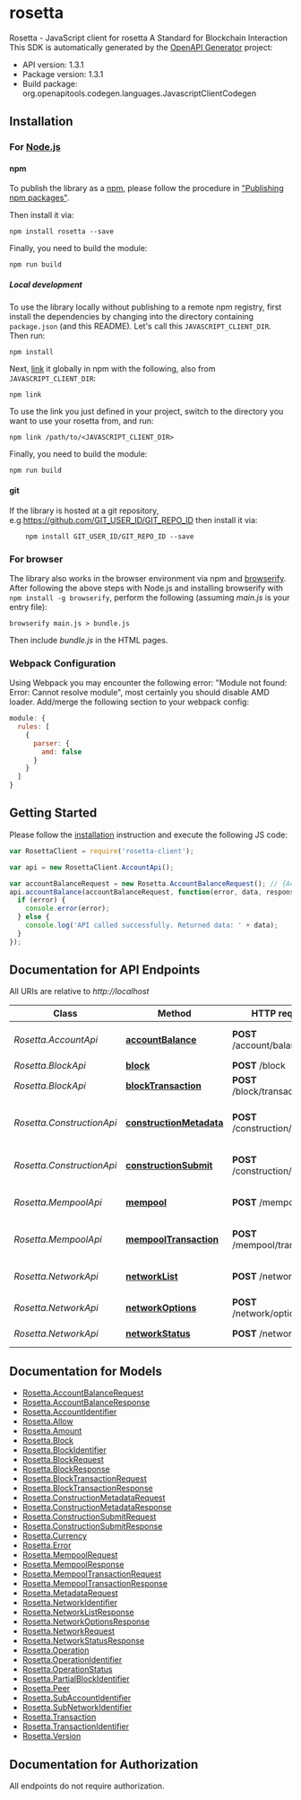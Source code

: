 # rosetta

Rosetta - JavaScript client for rosetta
A Standard for Blockchain Interaction
This SDK is automatically generated by the [OpenAPI Generator](https://openapi-generator.tech) project:

- API version: 1.3.1
- Package version: 1.3.1
- Build package: org.openapitools.codegen.languages.JavascriptClientCodegen

## Installation

### For [Node.js](https://nodejs.org/)

#### npm

To publish the library as a [npm](https://www.npmjs.com/), please follow the procedure in ["Publishing npm packages"](https://docs.npmjs.com/getting-started/publishing-npm-packages).

Then install it via:

```shell
npm install rosetta --save
```

Finally, you need to build the module:

```shell
npm run build
```

##### Local development

To use the library locally without publishing to a remote npm registry, first install the dependencies by changing into the directory containing `package.json` (and this README). Let's call this `JAVASCRIPT_CLIENT_DIR`. Then run:

```shell
npm install
```

Next, [link](https://docs.npmjs.com/cli/link) it globally in npm with the following, also from `JAVASCRIPT_CLIENT_DIR`:

```shell
npm link
```

To use the link you just defined in your project, switch to the directory you want to use your rosetta from, and run:

```shell
npm link /path/to/<JAVASCRIPT_CLIENT_DIR>
```

Finally, you need to build the module:

```shell
npm run build
```

#### git

If the library is hosted at a git repository, e.g.https://github.com/GIT_USER_ID/GIT_REPO_ID
then install it via:

```shell
    npm install GIT_USER_ID/GIT_REPO_ID --save
```

### For browser

The library also works in the browser environment via npm and [browserify](http://browserify.org/). After following
the above steps with Node.js and installing browserify with `npm install -g browserify`,
perform the following (assuming *main.js* is your entry file):

```shell
browserify main.js > bundle.js
```

Then include *bundle.js* in the HTML pages.

### Webpack Configuration

Using Webpack you may encounter the following error: "Module not found: Error:
Cannot resolve module", most certainly you should disable AMD loader. Add/merge
the following section to your webpack config:

```javascript
module: {
  rules: [
    {
      parser: {
        amd: false
      }
    }
  ]
}
```

## Getting Started

Please follow the [installation](#installation) instruction and execute the following JS code:

```javascript
var RosettaClient = require('rosetta-client');

var api = new RosettaClient.AccountApi();

var accountBalanceRequest = new Rosetta.AccountBalanceRequest(); // {AccountBalanceRequest} 
api.accountBalance(accountBalanceRequest, function(error, data, response) {
  if (error) {
    console.error(error);
  } else {
    console.log('API called successfully. Returned data: ' + data);
  }
});

```

## Documentation for API Endpoints

All URIs are relative to *http://localhost*

Class | Method | HTTP request | Description
------------ | ------------- | ------------- | -------------
*Rosetta.AccountApi* | [**accountBalance**](docs/AccountApi.md#accountBalance) | **POST** /account/balance | Get an Account Balance
*Rosetta.BlockApi* | [**block**](docs/BlockApi.md#block) | **POST** /block | Get a Block
*Rosetta.BlockApi* | [**blockTransaction**](docs/BlockApi.md#blockTransaction) | **POST** /block/transaction | Get a Block Transaction
*Rosetta.ConstructionApi* | [**constructionMetadata**](docs/ConstructionApi.md#constructionMetadata) | **POST** /construction/metadata | Get Transaction Construction Metadata
*Rosetta.ConstructionApi* | [**constructionSubmit**](docs/ConstructionApi.md#constructionSubmit) | **POST** /construction/submit | Submit a Signed Transaction
*Rosetta.MempoolApi* | [**mempool**](docs/MempoolApi.md#mempool) | **POST** /mempool | Get All Mempool Transactions
*Rosetta.MempoolApi* | [**mempoolTransaction**](docs/MempoolApi.md#mempoolTransaction) | **POST** /mempool/transaction | Get a Mempool Transaction
*Rosetta.NetworkApi* | [**networkList**](docs/NetworkApi.md#networkList) | **POST** /network/list | Get List of Available Networks
*Rosetta.NetworkApi* | [**networkOptions**](docs/NetworkApi.md#networkOptions) | **POST** /network/options | Get Network Options
*Rosetta.NetworkApi* | [**networkStatus**](docs/NetworkApi.md#networkStatus) | **POST** /network/status | Get Network Status


## Documentation for Models

 - [Rosetta.AccountBalanceRequest](docs/AccountBalanceRequest.md)
 - [Rosetta.AccountBalanceResponse](docs/AccountBalanceResponse.md)
 - [Rosetta.AccountIdentifier](docs/AccountIdentifier.md)
 - [Rosetta.Allow](docs/Allow.md)
 - [Rosetta.Amount](docs/Amount.md)
 - [Rosetta.Block](docs/Block.md)
 - [Rosetta.BlockIdentifier](docs/BlockIdentifier.md)
 - [Rosetta.BlockRequest](docs/BlockRequest.md)
 - [Rosetta.BlockResponse](docs/BlockResponse.md)
 - [Rosetta.BlockTransactionRequest](docs/BlockTransactionRequest.md)
 - [Rosetta.BlockTransactionResponse](docs/BlockTransactionResponse.md)
 - [Rosetta.ConstructionMetadataRequest](docs/ConstructionMetadataRequest.md)
 - [Rosetta.ConstructionMetadataResponse](docs/ConstructionMetadataResponse.md)
 - [Rosetta.ConstructionSubmitRequest](docs/ConstructionSubmitRequest.md)
 - [Rosetta.ConstructionSubmitResponse](docs/ConstructionSubmitResponse.md)
 - [Rosetta.Currency](docs/Currency.md)
 - [Rosetta.Error](docs/Error.md)
 - [Rosetta.MempoolRequest](docs/MempoolRequest.md)
 - [Rosetta.MempoolResponse](docs/MempoolResponse.md)
 - [Rosetta.MempoolTransactionRequest](docs/MempoolTransactionRequest.md)
 - [Rosetta.MempoolTransactionResponse](docs/MempoolTransactionResponse.md)
 - [Rosetta.MetadataRequest](docs/MetadataRequest.md)
 - [Rosetta.NetworkIdentifier](docs/NetworkIdentifier.md)
 - [Rosetta.NetworkListResponse](docs/NetworkListResponse.md)
 - [Rosetta.NetworkOptionsResponse](docs/NetworkOptionsResponse.md)
 - [Rosetta.NetworkRequest](docs/NetworkRequest.md)
 - [Rosetta.NetworkStatusResponse](docs/NetworkStatusResponse.md)
 - [Rosetta.Operation](docs/Operation.md)
 - [Rosetta.OperationIdentifier](docs/OperationIdentifier.md)
 - [Rosetta.OperationStatus](docs/OperationStatus.md)
 - [Rosetta.PartialBlockIdentifier](docs/PartialBlockIdentifier.md)
 - [Rosetta.Peer](docs/Peer.md)
 - [Rosetta.SubAccountIdentifier](docs/SubAccountIdentifier.md)
 - [Rosetta.SubNetworkIdentifier](docs/SubNetworkIdentifier.md)
 - [Rosetta.Transaction](docs/Transaction.md)
 - [Rosetta.TransactionIdentifier](docs/TransactionIdentifier.md)
 - [Rosetta.Version](docs/Version.md)


## Documentation for Authorization

All endpoints do not require authorization.
